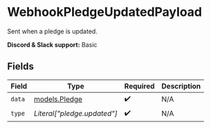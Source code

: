 # WebhookPledgeUpdatedPayload

Sent when a pledge is updated.

**Discord & Slack support:** Basic


## Fields

| Field                                | Type                                 | Required                             | Description                          |
| ------------------------------------ | ------------------------------------ | ------------------------------------ | ------------------------------------ |
| `data`                               | [models.Pledge](../models/pledge.md) | :heavy_check_mark:                   | N/A                                  |
| `type`                               | *Literal["pledge.updated"]*          | :heavy_check_mark:                   | N/A                                  |